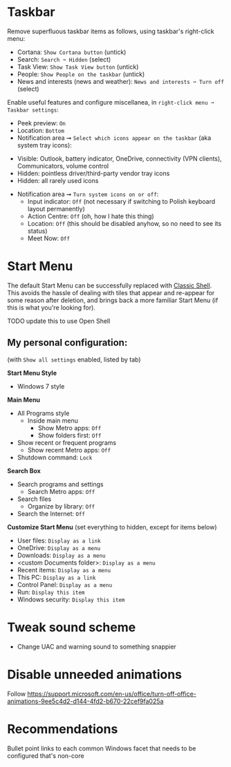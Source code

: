Taskbar
=======

Remove superfluous taskbar items as follows, using taskbar's right-click menu:

* Cortana: `Show Cortana button` (untick)
* Search: `Search ➞ Hidden` (select)
* Task View: `Show Task View button` (untick)
* People: `Show People on the taskbar` (untick)
* News and interests (news and weather): `News and interests ➞ Turn off` (select)

Enable useful features and configure miscellanea, in `right-click menu ➞ Taskbar settings`:
* Peek preview: `On`
* Location: `Bottom`
* Notification area ➞ `Select which icons appear on the taskbar` (aka system tray icons):
 - Visible: Outlook, battery indicator, OneDrive, connectivity (VPN clients), Communicators, volume control
 - Hidden: pointless driver/third-party vendor tray icons
 - Hidden: all rarely used icons
* Notification area ➞ `Turn system icons on or off`:
  * Input indicator: `Off` (not necessary if switching to Polish keyboard layout permanently)
  * Action Centre: `Off` (oh, how I hate this thing)
  * Location: `Off` (this should be disabled anyhow, so no need to see its status)
  * Meet Now: `Off`

Start Menu
==========
The default Start Menu can be successfully replaced with [Classic Shell](http://www.classicshell.net/). This avoids the hassle of dealing with tiles that appear and re-appear for some reason after deletion, and brings back a more familiar Start Menu (if this is what you're looking for).

TODO update this to use Open Shell

My personal configuration:
----------------------------------------------------------------------
(with `Show all settings` enabled, listed by tab)

**Start Menu Style**
  - Windows 7 style
  
**Main Menu**
  - All Programs style
    - Inside main menu
      - Show Metro apps: `Off`
      - Show folders first: `Off`
  - Show recent or frequent programs
    - Show recent Metro apps: `Off`
  - Shutdown command: `Lock`
  
**Search Box**
  - Search programs and settings
    - Search Metro apps: `Off`
  - Search files
    - Organize by library: `Off`
  - Search the Internet: `Off`
  


**Customize Start Menu** (set everything to hidden, except for items below)
  - User files: `Display as a link`
  - OneDrive: `Display as a menu`
  - Downloads: `Display as a menu`
  - \<custom Documents folder\>: `Display as a menu`
  - Recent items: `Display as a menu`
  - This PC: `Display as a link`
  - Control Panel: `Display as a menu`
  - Run: `Display this item`
  - Windows security: `Display this item`

Tweak sound scheme
==================

- Change UAC and warning sound to something snappier

Disable unneeded animations
===========================

Follow https://support.microsoft.com/en-us/office/turn-off-office-animations-9ee5c4d2-d144-4fd2-b670-22cef9fa025a


Recommendations
===============

Bullet point links to each common Windows facet that needs to be configured that's non-core
